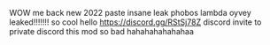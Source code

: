 WOW me back
new
2022 paste insane leak
phobos
lambda oyvey 
leaked!!!!!!! so cool hello https://discord.gg/RStSj78Z discord invite
to private discord
this mod
so bad
hahahahahahahaa
